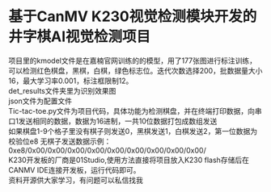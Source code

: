 # 基于CanMV K230视觉检测模块开发的井字棋AI视觉检测项目
项目里的kmodel文件是在嘉楠官网训练的的模型，用了177张图进行标注训练，可以检测红色棋盘，黑棋，白棋，绿色标志位。迭代次数选择200，批数据量大小16，最大学习率0.001，标注框限制12。  
det_results文件夹里为识别效果图  
json文件为配置文件  
Tic-tac-toe.py文件为项目代码，具体功能为检测棋盘，并在终端打印数据，向串口1发送相同的数据，数据为16进制，一共10位数据打包成数组发送  
如果棋盘1-9个格子里没有棋子则发送0，黑棋发送1，白棋发送2，第一位数据为校验位e8 无棋子发送数据示例：0xe8/0x00/0x00/0x00/0x00/0x00/0x00/0x00/0x00/0x00/  
K230开发板的厂商是01Studio,使用方法直接将项目放入K230 flash存储后在CANMV IDE连接开发板，运行代码即可。  
资料开源供大家学习，有问题可以私信找我
